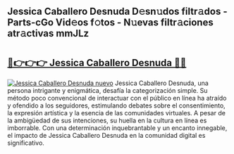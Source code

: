## Jessica Caballero Desnuda D𝚎sn𝚞dos filtr𝚊dos - Parts-cGo Vid𝚎os f𝚘tos - N𝚞evas filtr𝚊ciones atr𝚊ctivas mmJLz

# <h2><a href="http://mb06yr.tromn.icu/?c=Jessica+Caballero+Desnuda">🔗👉👉👉 Jessica Caballero Desnuda 🔗🔗</a></h2>

[![Jessica Caballero Desnuda nuevo](https://i.imgur.com/pEAQMta.gif)](http://mb06yr.tromn.icu/?c=Jessica+Caballero+Desnuda)
Jessica Caballero Desnuda, una persona intrigante y enigmática, desafía la categorización simple. Su método poco convencional de interactuar con el público en línea ha atraído y ofendido a los seguidores, estimulando debates sobre el consentimiento, la expresión artística y la esencia de las comunidades virtuales. A pesar de la ambigüedad de sus intenciones, su huella en la cultura en línea es imborrable. Con una determinación inquebrantable y un encanto innegable, el impacto de Jessica Caballero Desnuda en la comunidad digital es significativo.
